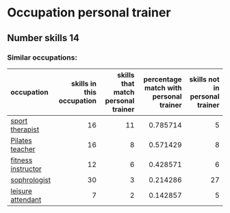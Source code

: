# Occupation personal trainer
## Number skills 14
### Similar occupations:
| occupation                                  |   skills in this occupation |   skills that match personal trainer |   percentage match with personal trainer |   skills not in personal trainer |
|:--------------------------------------------|----------------------------:|-------------------------------------:|-----------------------------------------:|---------------------------------:|
| [sport therapist](sport_therapist.md)       |                          16 |                                   11 |                                 0.785714 |                                5 |
| [Pilates teacher](Pilates_teacher.md)       |                          16 |                                    8 |                                 0.571429 |                                8 |
| [fitness instructor](fitness_instructor.md) |                          12 |                                    6 |                                 0.428571 |                                6 |
| [sophrologist](sophrologist.md)             |                          30 |                                    3 |                                 0.214286 |                               27 |
| [leisure attendant](leisure_attendant.md)   |                           7 |                                    2 |                                 0.142857 |                                5 |
